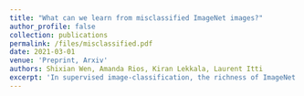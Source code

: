 ```yaml
---
title: "What can we learn from misclassified ImageNet images?"
author_profile: false
collection: publications
permalink: /files/misclassified.pdf
date: 2021-03-01
venue: 'Preprint, Arxiv'
authors: Shixian Wen, Amanda Rios, Kiran Lekkala, Laurent Itti
excerpt: 'In supervised image-classification, the richness of ImageNet dataset imposes difficulties for researchers to visually find any useful patterns of misclassification of deep neural networks. We propose "Superclassing ImageNet dataset". By training neural networks on this dataset, we found that: (i) Misclassifications are rarely across superclasses, but mainly among subclasses within a superclass. (ii) Ensemble networks trained each only on subclasses of a given superclass perform better than the same network trained on all subclasses of all superclasses.'
---
```

